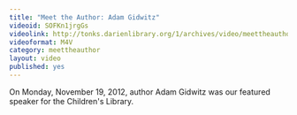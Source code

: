 ```yaml
---
title: "Meet the Author: Adam Gidwitz"
videoid: SOFKn1jrgGs
videolink: http://tonks.darienlibrary.org/1/archives/video/meettheauthor/20121119_adam_gidwitz.m4v
videoformat: M4V
category: meettheauthor
layout: video
published: yes
---
```


On Monday, November 19, 2012, author Adam Gidwitz was our featured speaker for the Children's Library.

